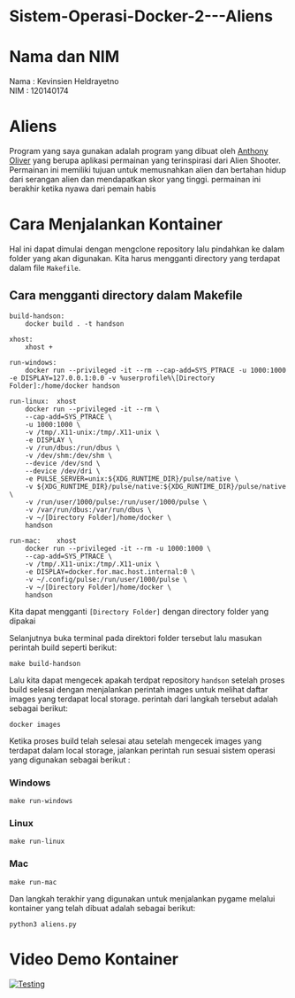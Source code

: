 # Sistem-Operasi-Docker-2---Aliens
# Nama dan NIM
Nama  : Kevinsien Heldrayetno <br />
NIM   : 120140174
# Aliens
Program yang saya gunakan adalah program yang dibuat oleh [Anthony Oliver](https://github.com/xamox) yang berupa aplikasi permainan yang terinspirasi dari Alien Shooter. Permainan ini memiliki tujuan untuk memusnahkan alien dan bertahan hidup dari serangan alien dan mendapatkan skor yang tinggi. permainan ini berakhir ketika nyawa dari pemain habis
# Cara Menjalankan Kontainer
Hal ini dapat dimulai dengan mengclone repository lalu pindahkan ke dalam folder yang akan digunakan. Kita harus mengganti directory yang terdapat dalam file `Makefile`.
## Cara mengganti directory dalam Makefile
```
build-handson:
	docker build . -t handson

xhost:
	xhost +	

run-windows:
	docker run --privileged -it --rm --cap-add=SYS_PTRACE -u 1000:1000 -e DISPLAY=127.0.0.1:0.0 -v %userprofile%\[Directory Folder]:/home/docker handson

run-linux:	xhost
	docker run --privileged -it --rm \
	--cap-add=SYS_PTRACE \
	-u 1000:1000 \
	-v /tmp/.X11-unix:/tmp/.X11-unix \
	-e DISPLAY \
	-v /run/dbus:/run/dbus \
	-v /dev/shm:/dev/shm \
	--device /dev/snd \
	--device /dev/dri \
	-e PULSE_SERVER=unix:${XDG_RUNTIME_DIR}/pulse/native \
	-v ${XDG_RUNTIME_DIR}/pulse/native:${XDG_RUNTIME_DIR}/pulse/native \
	-v /run/user/1000/pulse:/run/user/1000/pulse \
	-v /var/run/dbus:/var/run/dbus \
	-v ~/[Directory Folder]/home/docker \
	handson

run-mac:	xhost
	docker run --privileged -it --rm -u 1000:1000 \
	--cap-add=SYS_PTRACE \
	-v /tmp/.X11-unix:/tmp/.X11-unix \
	-e DISPLAY=docker.for.mac.host.internal:0 \
	-v ~/.config/pulse:/run/user/1000/pulse \
	-v ~/[Directory Folder]/home/docker \
	handson
```
Kita dapat mengganti `[Directory Folder]` dengan directory folder yang dipakai

Selanjutnya buka terminal pada direktori folder tersebut lalu masukan perintah build seperti berikut:
```
make build-handson
```

Lalu kita dapat mengecek apakah terdpat repository `handson` setelah proses build selesai dengan menjalankan perintah images untuk melihat daftar images yang terdapat local storage. perintah dari langkah tersebut adalah sebagai berikut:
```
docker images
```

Ketika proses build telah selesai atau setelah mengecek images yang terdapat dalam local storage, jalankan perintah run sesuai sistem operasi yang digunakan sebagai berikut :
### Windows
```
make run-windows
```
### Linux
```
make run-linux
```
### Mac
```
make run-mac
```

Dan langkah terakhir yang digunakan untuk menjalankan pygame melalui kontainer yang telah dibuat adalah sebagai berikut:
```
python3 aliens.py
```

# Video Demo Kontainer
[![Testing](https://img.youtube.com/vi/iQpaFnFqYJw/0.jpg)](https://www.youtube.com/watch?v=iQpaFnFqYJw)



